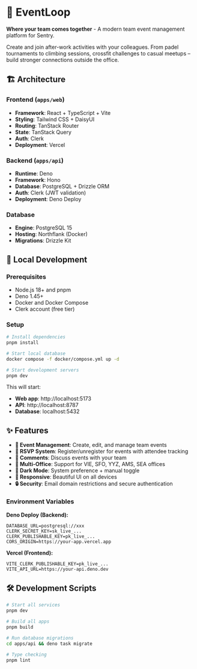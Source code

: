 # 🍩 EventLoop

**Where your team comes together** - A modern team event management platform for Sentry.

Create and join after-work activities with your colleagues. From padel tournaments to climbing sessions, crossfit challenges to casual meetups – build stronger connections outside the office.

## 🏗️ **Architecture**

### **Frontend** (`apps/web`)

- **Framework**: React + TypeScript + Vite
- **Styling**: Tailwind CSS + DaisyUI
- **Routing**: TanStack Router
- **State**: TanStack Query
- **Auth**: Clerk
- **Deployment**: Vercel

### **Backend** (`apps/api`)

- **Runtime**: Deno
- **Framework**: Hono
- **Database**: PostgreSQL + Drizzle ORM
- **Auth**: Clerk (JWT validation)
- **Deployment**: Deno Deploy

### **Database**

- **Engine**: PostgreSQL 15
- **Hosting**: Northflank (Docker)
- **Migrations**: Drizzle Kit

## 🚀 **Local Development**

### **Prerequisites**

- Node.js 18+ and pnpm
- Deno 1.45+
- Docker and Docker Compose
- Clerk account (free tier)

### **Setup**

```bash
# Install dependencies
pnpm install

# Start local database
docker compose -f docker/compose.yml up -d

# Start development servers
pnpm dev
```

This will start:

- **Web app**: http://localhost:5173
- **API**: http://localhost:8787
- **Database**: localhost:5432

## ✨ **Features**

- **🎯 Event Management**: Create, edit, and manage team events
- **👥 RSVP System**: Register/unregister for events with attendee tracking
- **💬 Comments**: Discuss events with your team
- **🏢 Multi-Office**: Support for VIE, SFO, YYZ, AMS, SEA offices
- **🌙 Dark Mode**: System preference + manual toggle
- **📱 Responsive**: Beautiful UI on all devices
- **🔒 Security**: Email domain restrictions and secure authentication

### **Environment Variables**

**Deno Deploy (Backend):**

```env
DATABASE_URL=postgresql://xxx
CLERK_SECRET_KEY=sk_live_...
CLERK_PUBLISHABLE_KEY=pk_live_...
CORS_ORIGIN=https://your-app.vercel.app
```

**Vercel (Frontend):**

```env
VITE_CLERK_PUBLISHABLE_KEY=pk_live_...
VITE_API_URL=https://your-api.deno.dev
```

## 🛠️ **Development Scripts**

```bash
# Start all services
pnpm dev

# Build all apps
pnpm build

# Run database migrations
cd apps/api && deno task migrate

# Type checking
pnpm lint
```
